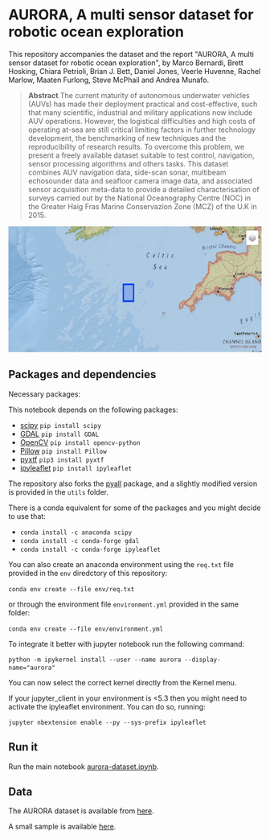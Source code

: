 # AURORA, A multi sensor dataset for robotic ocean exploration

This repository accompanies the dataset and the report "AURORA, A multi sensor dataset for robotic ocean exploration", by Marco Bernardi, Brett Hosking, Chiara Petrioli, Brian J. Bett, Daniel Jones, Veerle Huvenne, Rachel Marlow, Maaten Furlong, Steve McPhail and Andrea Munafo.

> **Abstract** The current maturity of autonomous underwater vehicles (AUVs) has made their deployment practical and cost-effective, such that many scientific, industrial and military applications now include AUV operations. However, the logistical difficulties and high costs of operating at-sea are still critical limiting factors in further technology development, the benchmarking of new techniques and the reproducibility of research results. To overcome this problem, we present a freely available dataset suitable to test control, navigation, sensor processing algorithms and others tasks. This dataset combines AUV navigation data, side-scan sonar, multibeam echosounder data and seafloor camera image data, and associated sensor acquisition meta-data to provide a detailed characterisation of surveys carried out by the National Oceanography Centre (NOC) in the Greater Haig Fras Marine Conservazion Zone (MCZ) of the U.K in 2015.


<p align="center">
<img src="haig-fras.png" width="600" height=250>
</p>



## Packages and dependencies

Necessary packages:

This notebook depends on the following packages:

- [scipy]() `pip install scipy` 
- [GDAL]() `pip install GDAL`   
- [OpenCV]() `pip install opencv-python`
- [Pillow]() `pip install Pillow`
- [pyxtf](https://github.com/oysstu/pyxtf) `pip3 install pyxtf`
- [ipyleaflet](https://ipyleaflet.readthedocs.io/en/latest/installation.html) `pip install ipyleaflet`

The repository also forks the [pyall](https://github.com/pktrigg/pyALL) package, and a slightly modified version is provided in the `utils` folder.

There is a conda equivalent for some of the packages and you might decide to use that:
- `conda install -c anaconda scipy`
- `conda install -c conda-forge gdal`
- `conda install -c conda-forge ipyleaflet`

You can also create an anaconda environment using the `req.txt` file provided in the `env` diredctory of this repository:

`conda env create --file env/req.txt`

or through the environment file `environment.yml` provided in the same folder:

`conda env create --file env/environment.yml`


To integrate it better with jupyter notebook run the following command:
```
python -m ipykernel install --user --name aurora --display-name="aurora"

```
You can now select the correct kernel directly from the Kernel menu.

If your jupyter_client in your environment is <5.3 then you might need to activate the ipyleaflet environment. You can do so, running:
```
jupyter nbextension enable --py --sys-prefix ipyleaflet
```


## Run it

Run the main notebook [aurora-dataset.ipynb](aurora-dataset.ipynb).


## Data

The AURORA dataset is available from [here](https://ieee-dataport.org/open-access/aurora-multi-sensor-dataset-robotic-ocean-exploration).

A small sample is available [here](https://github.com/noc-mars/aurora_dataset_sample).

